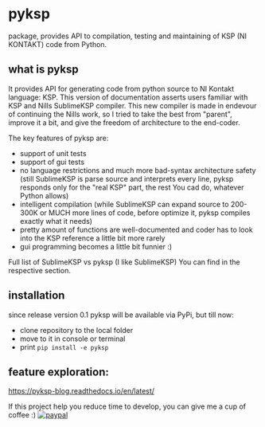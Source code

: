 # pyksp

package, provides API to compilation, testing and maintaining of KSP (NI KONTAKT) code from Python.

## what is pyksp

It provides API for generating code from python source to NI Kontakt language: KSP.
This version of documentation asserts users familiar with KSP and Nills SublimeKSP compiler. This new compiler is made in endevour of continuing the Nills work, so I tried to take the best from "parent", improve it a bit, and give the freedom of architecture to the end-coder.

The key features of pyksp are:

* support of unit tests
* support of gui tests
* no language restrictions and much more bad-syntax architecture safety (still SublimeKSP is parse source and interprets every line, pyksp responds only for the "real KSP" part, the rest You cad do, whatever Python allows)
* intelligent compilation (while SublimeKSP can expand source to 200-300K or MUCH more lines of code, before optimize it, pyksp compiles exactly what it needs)
* pretty amount of functions are well-documented and coder has to look into the KSP reference a little bit more rarely
* gui programming becomes a little bit funnier :)
  
Full list of SublimeKSP vs pyksp (I like SublimeKSP) You can find in the respective section.

## installation

since release version 0.1 pyksp will be available via PyPi, but till now:

* clone repository to the local folder
* move to it in console or terminal
* print ``pip install -e pyksp``

## feature exploration:
https://pyksp-blog.readthedocs.io/en/latest/

If this project help you reduce time to develop, you can give me a cup of coffee :)
[![paypal](https://www.paypalobjects.com/en_US/i/btn/btn_donateCC_LG.gif)](https://www.paypal.me/levitanus?ppid=PPC000628&cnac=RU&rsta=en_RU(en_US)&cust=PWXEBUA7XFQ4A&unptid=2deb5e08-b40a-11e8-9905-5cb90192cb40&t=&cal=cf737490701db&calc=cf737490701db&calf=cf737490701db&unp_tpcid=ppme-social-user-profile-created&page=main:email&pgrp=main:email&e=op&mchn=em&s=ci&mail=sys)